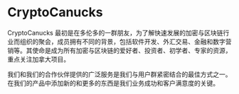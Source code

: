 # CryptoCanucks

CryptoCanucks 最初是在多伦多的一群朋友，为了解快速发展的加密与区块链行业而组织的聚会，成员拥有不同的背景，包括软件开发、外汇交易、金融和数字营销等。其使命是成为所有加密与区块链的爱好者、投资者、初学者、专家的资源，重点关注加拿大项目。

我们和我们的合作伙伴提供的广泛服务是我们与用户群紧密结合的最佳方式之一。在我们的产品中添加新的和更多的东西是我们业务成功和客户满意度的关键。
